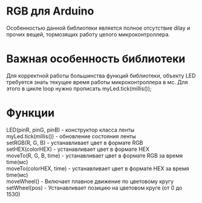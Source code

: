 # RGB для Arduino
Особенностью данной библиотеки является полное отсутствие dilay и прочих вещей, тормозящих работу целого микроконтроллера.
# Важная особенность библиотеки
Для корректной работы большинства функций библиотеки, объекту LED требуется знать текущее время работы микроконтроллера в мс. Для этого в цикле loop нужно прописать myLed.tick(millis());
# Функции
LED(pinR, pinG, pinB) - конструктор класса ленты  
myLed.tick(millis()) - обновление состояния ленты  
setRGB(R, G, B) - устанавливает цвет в формате RGB  
setHEX(colorHEX) -  устанавливает цвет в формате HEX  
moveTo(R, G, B, time) - устанавливает цвет в формате RGB за время time(мс)  
moveTo(colorHEX, time) - устанавливает цвет в формате HEX за время time(мс)  
moveWheel() - Включает плавное движение по цветовому кругу  
setWheel(pos) - Устанавливает позицию на цветовом круге (от 0 до 1530)  
